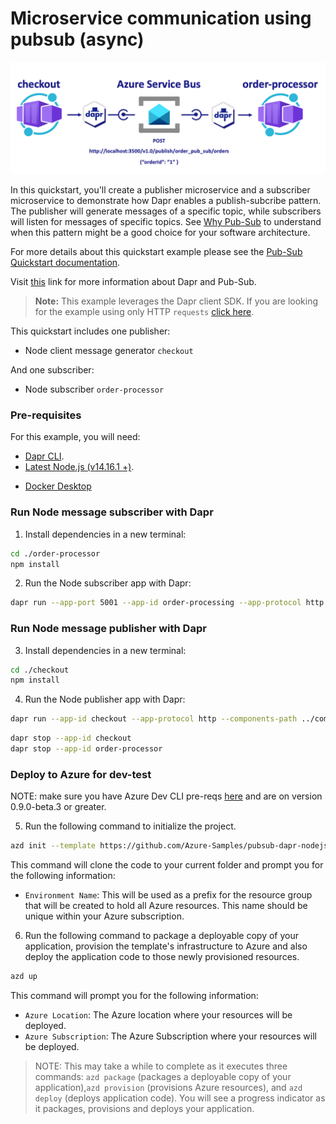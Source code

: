 # Microservice communication using pubsub (async)

![](images/pubsub-diagram.png)

In this quickstart, you'll create a publisher microservice and a subscriber microservice to demonstrate how Dapr enables a publish-subcribe pattern. The publisher will generate messages of a specific topic, while subscribers will listen for messages of specific topics. See [Why Pub-Sub](#why-pub-sub) to understand when this pattern might be a good choice for your software architecture.

For more details about this quickstart example please see the [Pub-Sub Quickstart documentation](https://docs.dapr.io/getting-started/quickstarts/pubsub-quickstart/).

Visit [this](https://docs.dapr.io/developing-applications/building-blocks/pubsub/) link for more information about Dapr and Pub-Sub.

> **Note:** This example leverages the Dapr client SDK.  If you are looking for the example using only HTTP `requests` [click here](../http).

This quickstart includes one publisher:

- Node client message generator `checkout` 

And one subscriber: 
 
- Node subscriber `order-processor`

### Pre-requisites
For this example, you will need:
- [Dapr CLI](https://docs.dapr.io/getting-started).
- [Latest Node.js (v14.16.1 +)](https://nodejs.org/download/).
<!-- IGNORE_LINKS -->
- [Docker Desktop](https://www.docker.com/products/docker-desktop)
<!-- END_IGNORE -->

### Run Node message subscriber with Dapr

1. Install dependencies in a new terminal: 

<!-- STEP
name: Install Node dependencies
-->

```bash
cd ./order-processor
npm install
```
<!-- END_STEP -->
2. Run the Node subscriber app with Dapr: 

<!-- STEP
name: Run Node subscriber
expected_stdout_lines:
  - '== APP == Subscriber received: {"orderId":2}'
  - "Exited App successfully"
expected_stderr_lines:
working_dir: ./order-processor
output_match_mode: substring
background: true
sleep: 10
-->
    
```bash
dapr run --app-port 5001 --app-id order-processing --app-protocol http --dapr-http-port 3501 --components-path ../components -- npm run start
```

<!-- END_STEP -->

### Run Node message publisher with Dapr

3. Install dependencies in a new terminal: 

<!-- STEP
name: Install Node dependencies
-->

```bash
cd ./checkout
npm install
```
<!-- END_STEP -->
4. Run the Node publisher app with Dapr: 

<!-- STEP
name: Run Node publisher
expected_stdout_lines:
  - '== APP == Published data: {"orderId":2}'
  - '== APP == Published data: {"orderId":3}'
  - "Exited App successfully"
expected_stderr_lines:
working_dir: ./checkout
output_match_mode: substring
background: true
sleep: 10
-->
    
```bash
dapr run --app-id checkout --app-protocol http --components-path ../components -- npm run start
```

<!-- END_STEP -->

```bash
dapr stop --app-id checkout
dapr stop --app-id order-processor
```

### Deploy to Azure for dev-test

NOTE: make sure you have Azure Dev CLI pre-reqs [here](https://github.com/Azure-Samples/todo-python-mongo-aca) and are on version 0.9.0-beta.3 or greater.

5. Run the following command to initialize the project. 

```bash
azd init --template https://github.com/Azure-Samples/pubsub-dapr-nodejs-servicebus
``` 

This command will clone the code to your current folder and prompt you for the following information:

- `Environment Name`: This will be used as a prefix for the resource group that will be created to hold all Azure resources. This name should be unique within your Azure subscription.

6. Run the following command to package a deployable copy of your application, provision the template's infrastructure to Azure and also deploy the application code to those newly provisioned resources.

```bash
azd up
```

This command will prompt you for the following information:
- `Azure Location`: The Azure location where your resources will be deployed.
- `Azure Subscription`: The Azure Subscription where your resources will be deployed.

> NOTE: This may take a while to complete as it executes three commands: `azd package` (packages a deployable copy of your application),`azd provision` (provisions Azure resources), and `azd deploy` (deploys application code). You will see a progress indicator as it packages, provisions and deploys your application.
